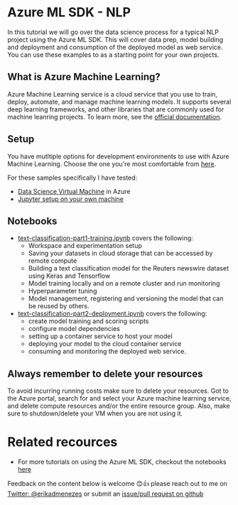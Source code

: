 # Azure ML SDK - NLP

In this tutorial we will go over the data science process for a typical NLP project using the Azure ML SDK. This will cover data prep, model building and deployment and consumption of the deployed model as web service. You can use these examples to as a starting point for your own projects.

## What is Azure Machine Learning?
Azure Machine Learning service is a cloud service that you use to train, deploy, automate, and manage machine learning models. It supports several deep learning frameworks, and other  libraries that are commonly used for machine leanring projects. To learn more, see the [official documentation](https://docs.microsoft.com/en-us/azure/machine-learning/service/overview-what-is-azure-ml?WT.mc_id=aisummit-github-amynic).

## Setup
You have mutltiple options for development environments to use with Azure Machine Learning. Choose the one you're most comfortable from [here](https://docs.microsoft.com/en-us/azure/machine-learning/service/how-to-configure-environment?WT.mc_id=aisummit-github-amynic). 

For these samples specifically I have tested:
* [Data Science Virtual Machine](https://docs.microsoft.com/en-us/azure/machine-learning/service/how-to-configure-environment#azure-notebooks-and-data-science-virtual-machine?WT.mc_id=aisummit-github-amynic) in Azure 
* [Jupyter setup on your own machine](https://docs.microsoft.com/en-us/azure/machine-learning/service/how-to-configure-environment#azure-notebooks-and-data-science-virtual-machine?WT.mc_id=aisummit-github-amynic)

## Notebooks

* [text-classification-part1-training.ipynb](https://github.com/erikamenezes/azureml-sdk-nlp/blob/master/text-classification-part1-training.ipynb) covers the following:
    - Workspace and experimentation setup
    - Saving your datasets in cloud storage that can be accessed by remote compute
    - Building a text classification model for the Reuters newswire dataset using Keras and Tensorflow
    - Model training locally and on a remote cluster and run monitoring
    - Hyperparameter tuning 
    - Model management, registering and versioning the model that can be reused by others.  
* [text-classification-part2-deployment.ipynb](https://github.com/erikamenezes/azureml-sdk-nlp/blob/master/text-classification-part2-deployment.ipynb) covers the following:
    - create model training and scoring scripts 
    - configure model dependencies
    - setting up a container service to host your model
    - deploying your model to the cloud container service
    - consuming and monitoring the deployed web service.

## Always remember to delete your resources 
To avoid incurring running costs make sure to delete your resources. Got to the Azure portal, search for and select your Azure machine learning service, and delete compute resources and/or the entire resource group. Also, make sure to shutdown/delete your VM when you are not using it.  

# Related recources
* For more tutorials on using the Azure ML SDK, checkout the notebooks [here](https://github.com/Azure/MachineLearningNotebooks) 

Feedback on the content below is welcome 😊👍 please reach out to me on [Twitter: @erikadmenezes](https://twitter.com/erikadmenezes) or submit an [issue/pull request on github](https://github.com/erikamenezes/azureml-sdk-nlp/)
 